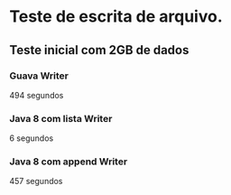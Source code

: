 # Teste de escrita de arquivo.

## Teste inicial com 2GB de dados

### Guava Writer
494 segundos

### Java 8 com lista Writer
6 segundos

### Java 8 com append Writer
457 segundos